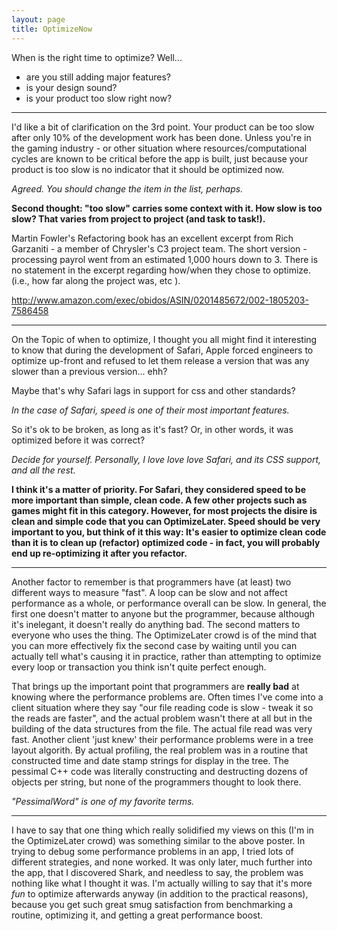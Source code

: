 ```yaml
---
layout: page
title: OptimizeNow
---
```


When is the right time to optimize? Well...


* are you still adding major features?
* is your design sound?
* is your product too slow right now?


----
I'd like a bit of clarification on the 3rd point. Your product can be too slow after only 10% of the development work has been done. Unless you're in the gaming industry - or other situation where resources/computational cycles are known to be critical before the app is built, just because your product is too slow is no indicator that it should be optimized now.

*Agreed. You should change the item in the list, perhaps.*

**Second thought: "too slow" carries some context with it. How slow is too slow? That varies from project to project (and task to task!).**

Martin Fowler's Refactoring book has an excellent excerpt from Rich Garzaniti - a member of Chrysler's C3 project team. The short version - processing payrol went from an estimated 1,000 hours down to 3. There is no statement in the excerpt regarding how/when they chose to optimize. (i.e., how far along the project  was, etc ).

http://www.amazon.com/exec/obidos/ASIN/0201485672/002-1805203-7586458

----
On the Topic of when to optimize, I thought you all might find it interesting to know that during the development of Safari, Apple forced engineers to optimize up-front and refused to let them release a version that was any slower than a previous version... ehh?

Maybe that's why Safari lags in support for css and other standards?

*In the case of Safari, speed is one of their most important features.*

So it's ok to be broken, as long as it's fast? Or, in other words, it was optimized before it was correct?

*Decide for yourself. Personally, I love love love Safari, and its CSS support, and all the rest.*

**I think it's a matter of priority. For Safari, they considered speed to be more important than simple, clean code. A few other projects such as games might fit in this category. However, for most projects the disire is clean and simple code that you can OptimizeLater. Speed should be very important to you, but think of it this way: It's easier to optimize clean code than it is to clean up (refactor) optimized code - in fact, you will probably end up re-optimizing it after you refactor.**

----

Another factor to remember is that programmers have (at least) two different ways to measure "fast".  A loop can be slow and not affect performance as a whole, or performance overall can be slow.  In general, the first one doesn't matter to anyone but the programmer, because although it's inelegant, it doesn't really do anything bad.  The second matters to everyone who uses the thing.  The OptimizeLater crowd is of the mind that you can more effectively fix the second case by waiting until you can actually tell what's causing it in practice, rather than attempting to optimize every loop or transaction you think isn't quite perfect enough.

That brings up the important point that programmers are **really bad** at knowing where the performance problems are.  Often times I've come into a client situation where they say "our file reading code is slow - tweak it so the reads are faster", and the actual problem wasn't there at all but in the building of the data structures from the file.  The actual file read was very fast.  Another client 'just knew' their performance problems were in a tree layout algorith.  By actual profiling, the real problem was in a routine that constructed time and date stamp strings for display in the tree.  The pessimal C++ code was literally constructing and destructing dozens of objects per string, but none of the programmers thought to look there.

*"PessimalWord" is one of my favorite terms.*

----

I have to say that one thing which really solidified my views on this (I'm in the OptimizeLater crowd) was something similar to the above poster. In trying to debug some performance problems in an app, I tried lots of different strategies, and none worked. It was only later, much further into the app, that I discovered Shark, and needless to say, the problem was nothing like what I thought it was. I'm actually willing to say that it's more *fun* to optimize afterwards anyway (in addition to the practical reasons), because you get such great smug satisfaction from benchmarking a routine, optimizing it, and getting a great performance boost.

